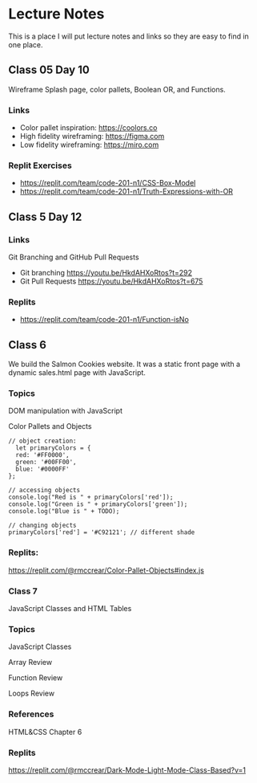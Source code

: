 # Lecture Notes

This is a place I will put lecture notes and links so they are easy to find in one place.

## Class 05 Day 10

Wireframe Splash page, color pallets, Boolean OR, and Functions.

### Links

* Color pallet inspiration: https://coolors.co
* High fidelity wireframing: https://figma.com 
* Low fidelity wireframing: https://miro.com

### Replit Exercises

* https://replit.com/team/code-201-n1/CSS-Box-Model
* https://replit.com/team/code-201-n1/Truth-Expressions-with-OR


## Class 5 Day 12

### Links

Git Branching and GitHub Pull Requests

* Git branching 
https://youtu.be/HkdAHXoRtos?t=292
* Git Pull Requests https://youtu.be/HkdAHXoRtos?t=675

### Replits

* https://replit.com/team/code-201-n1/Function-isNo



## Class 6

We build the Salmon Cookies website. It was a static front page with a dynamic sales.html page with JavaScript.

### Topics

DOM manipulation with JavaScript

Color Pallets and Objects

    // object creation: 
      let primaryColors = {
      red: '#FF0000',
      green: '#00FF00',
      blue: '#0000FF'
    };

    // accessing objects
    console.log("Red is " + primaryColors['red']);
    console.log("Green is " + primaryColors['green']);
    console.log("Blue is " + TODO);

    // changing objects
    primaryColors['red'] = '#C92121'; // different shade

### Replits:

https://replit.com/@rmccrear/Color-Pallet-Objects#index.js

### Class 7

  JavaScript Classes and HTML Tables

### Topics

JavaScript Classes

Array Review

Function Review

Loops Review

### References

HTML&CSS Chapter 6

### Replits

https://replit.com/@rmccrear/Dark-Mode-Light-Mode-Class-Based?v=1